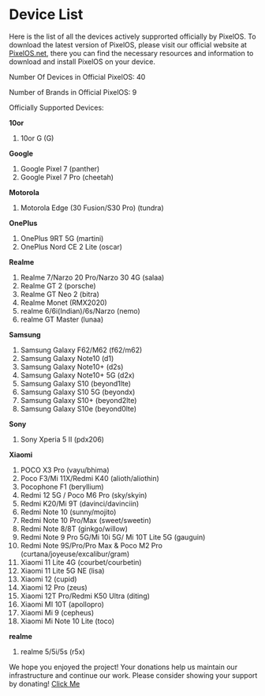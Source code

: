# Device List
Here is the list of all the devices actively supprorted officially by PixelOS. To download the latest version of PixelOS, please visit our official website at [PixelOS.net](PixelOS.net), there you can find the necessary resources and information to download and install PixelOS on your device.

Number Of Devices in Official PixelOS: 40

Number of Brands in Official PixelOS: 9

Officially Supported Devices:

**10or**
1. 10or G (G)

**Google**
1. Google Pixel 7 (panther)
2. Google Pixel 7 Pro (cheetah)

**Motorola**
1. Motorola Edge (30 Fusion/S30 Pro) (tundra)

**OnePlus**
1. OnePlus 9RT 5G (martini)
2. OnePlus Nord CE 2 Lite (oscar)

**Realme**
1. Realme 7/Narzo 20 Pro/Narzo 30 4G (salaa)
2. Realme GT 2 (porsche)
3. Realme GT Neo 2 (bitra)
4. Realme Monet (RMX2020)
5. realme 6/6i(Indian)/6s/Narzo (nemo)
6. realme GT Master (lunaa)

**Samsung**
1. Samsung Galaxy F62/M62 (f62/m62)
2. Samsung Galaxy Note10 (d1)
3. Samsung Galaxy Note10+ (d2s)
4. Samsung Galaxy Note10+ 5G (d2x)
5. Samsung Galaxy S10 (beyond1lte)
6. Samsung Galaxy S10 5G (beyondx)
7. Samsung Galaxy S10+ (beyond2lte)
8. Samsung Galaxy S10e (beyond0lte)

**Sony**
1. Sony Xperia 5 II (pdx206)

**Xiaomi**
1. POCO X3 Pro (vayu/bhima)
2. Poco F3/Mi 11X/Redmi K40 (alioth/aliothin)
3. Pocophone F1 (beryllium)
4. Redmi 12 5G / Poco M6 Pro (sky/skyin)
5. Redmi K20/Mi 9T (davinci/davinciin)
6. Redmi Note 10 (sunny/mojito)
7. Redmi Note 10 Pro/Max (sweet/sweetin)
8. Redmi Note 8/8T (ginkgo/willow)
9. Redmi Note 9 Pro 5G/Mi 10i 5G/ Mi 10T Lite 5G (gauguin)
10. Redmi Note 9S/Pro/Pro Max & Poco M2 Pro (curtana/joyeuse/excalibur/gram)
11. Xiaomi 11 Lite 4G (courbet/courbetin)
12. Xiaomi 11 Lite 5G NE (lisa)
13. Xiaomi 12 (cupid)
14. Xiaomi 12 Pro (zeus)
15. Xiaomi 12T Pro/Redmi K50 Ultra (diting)
16. Xiaomi MI 10T (apollopro)
17. Xiaomi Mi 9 (cepheus)
18. Xiaomi Mi Note 10 Lite (toco)

**realme**
1. realme 5/5i/5s (r5x)

We hope you enjoyed the project! Your donations help us maintain our infrastructure and continue our work. Please consider showing your support by donating! [Click Me](https://wiki.pixelos.net/docs/donate)